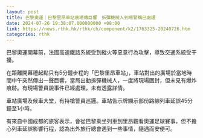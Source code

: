 ```yaml
---
layout: post
title: 巴黎奧運｜巴黎里昂車站廣場傳巨響　拆彈機械人到場警稱已處理
date: 2024-07-26 19:38:07.000000000 +08:00
link: https://news.rthk.hk/rthk/ch/component/k2/1763325-20240726.htm
categories: rthk
---
```


巴黎奧運開幕前，法國高速鐵路系統受到縱火等惡意行為攻擊，導致交通系統受干擾。

在距離開幕禮起點只有5分鐘步程的「巴黎里昂車站」，車站對出的廣場於當地時間中午突然傳出一聲巨響，當局出動拆彈機械人，一度將現場圍封，但未見有爆炸痕跡。有現場警員說事件已經處理，未有透露詳情。

車站廣場及候車大堂，有持槍警員巡邏。車站告示牌顯示部份路線列車延誤45分鐘至1小時。

有來自中國成都的旅客表示，會從巴黎乘坐列車到里昂觀看奧運足球賽事，但不擔心列車延誤影響行程，認為出外旅行總會遇到一些事情，隨遇而安便可。
